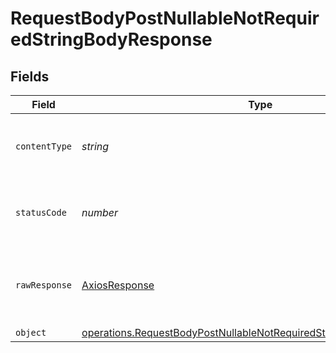 # RequestBodyPostNullableNotRequiredStringBodyResponse


## Fields

| Field                                                                                                                                                      | Type                                                                                                                                                       | Required                                                                                                                                                   | Description                                                                                                                                                |
| ---------------------------------------------------------------------------------------------------------------------------------------------------------- | ---------------------------------------------------------------------------------------------------------------------------------------------------------- | ---------------------------------------------------------------------------------------------------------------------------------------------------------- | ---------------------------------------------------------------------------------------------------------------------------------------------------------- |
| `contentType`                                                                                                                                              | *string*                                                                                                                                                   | :heavy_check_mark:                                                                                                                                         | HTTP response content type for this operation                                                                                                              |
| `statusCode`                                                                                                                                               | *number*                                                                                                                                                   | :heavy_check_mark:                                                                                                                                         | HTTP response status code for this operation                                                                                                               |
| `rawResponse`                                                                                                                                              | [AxiosResponse](https://axios-http.com/docs/res_schema)                                                                                                    | :heavy_minus_sign:                                                                                                                                         | Raw HTTP response; suitable for custom response parsing                                                                                                    |
| `object`                                                                                                                                                   | [operations.RequestBodyPostNullableNotRequiredStringBodyResponseBody](../../models/operations/requestbodypostnullablenotrequiredstringbodyresponsebody.md) | :heavy_minus_sign:                                                                                                                                         | OK                                                                                                                                                         |